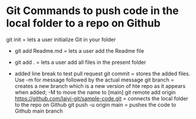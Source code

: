 # Git Commands to push code in the local folder to a repo on Github
git init = lets a user initialize Git in your folder
- git add Readme.md = lets a user add the Readme file 
- git add . = lets a user add all files in the present folder

- added line break to test pull request
git commit = stores the added files. Use -m for message followed by the actual message
git branch = creates a new branch which is a new version of hte repo as it appears when added; -M to move the name to [main]
git remote add origin https://github.com/laiyi-git/sample-code.git = connects the local folder to the repo on Github
git push -u origin main = pushes the code to Github main branch
